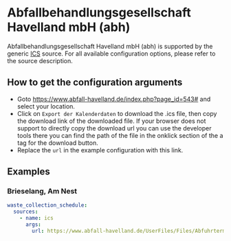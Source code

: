 # Abfallbehandlungsgesellschaft Havelland mbH (abh)

Abfallbehandlungsgesellschaft Havelland mbH (abh) is supported by the generic [ICS](/doc/source/ics.md) source. For all available configuration options, please refer to the source description.


## How to get the configuration arguments

- Goto <https://www.abfall-havelland.de/index.php?page_id=543#> and select your location.  
- Click on `Export der Kalenderdaten` to download the .ics file, then copy the download link of the downloaded file. If your browser does not support to directly copy the download url you can use the developer tools there you can find the path of the file in the onklick section of the a tag for the download button.
- Replace the `url` in the example configuration with this link.

## Examples

### Brieselang, Am Nest

```yaml
waste_collection_schedule:
  sources:
    - name: ics
      args:
        url: https://www.abfall-havelland.de/UserFiles/Files/Abfuhrtermine%20Am%20Nest%20Brieselang.ics
```
